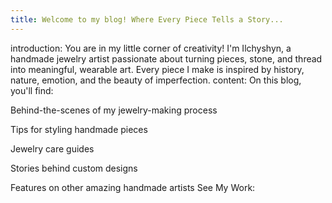 ```yaml
---
title: Welcome to my blog! Where Every Piece Tells a Story...
---
```


introduction: You are in my little corner of creativity! I'm Ilchyshyn, a handmade jewelry artist passionate about turning pieces, stone, and thread into meaningful, wearable art. Every piece I make is inspired by history, nature, emotion, and the beauty of imperfection.
content: On this blog, you'll find:

Behind-the-scenes of my jewelry-making process

Tips for styling handmade pieces

Jewelry care guides

Stories behind custom designs

Features on other amazing handmade artists
See My Work: 

